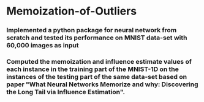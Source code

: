# Memoization-of-Outliers
### Implemented a python package for neural network from scratch and tested its performance on MNIST data-set with 60,000 images as input
### Computed the memoization and influence estimate values of each instance in the training part of the MNIST-1D on the instances of the testing part of the same data-set based on paper "What Neural Networks Memorize and why: Discovering the Long Tail via Influence Estimation".
